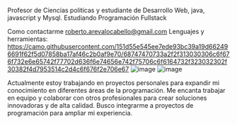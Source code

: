 Profesor de Ciencias politicas y estudiante de Desarrollo Web, java, javascript y  Mysql.
Estudiando Programación Fullstack

Como contactarme roberto.arevalocabello@gmail.com
Lenguajes y herramientas:
https://camo.githubusercontent.com/151d55e545ee7ede93bc39a19d662496691f62f5d07858ba17af46c2b0af9e70/68747470733a2f2f313030306c6f676f732e6e65742f77702d636f6e74656e742f75706c6f6164732f323032302f30382f4d7953514c2d4c6f676f2e706e67
![image](https://github.com/Are851/Are851/assets/128761582/9d0dc86f-c0c9-4804-8f61-d3d6706a1870)
![image](https://github.com/Are851/Are851/assets/128761582/db5da7a9-90bf-4b0c-bcec-8224a9aafd56)



Actualmente estoy trabajando en proyectos personales para expandir mi conocimiento en diferentes áreas de la programación.
Me encanta trabajar en equipo y colaborar con otros profesionales para crear soluciones innovadoras y de alta calidad. 
Busco integrarme a proyectos de programación para ampliar mi experiencia.
